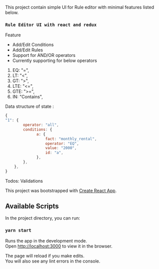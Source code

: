 This project contain simple UI for Rule editor with minimal features listed below.

### `Rule Editor UI with react and redux`

Feature

- Add/Edit Conditions
- Add/Edit Rules
- Support for AND/OR operators
- Currently supporting for below operators
1. EQ: "=",
2. LT: "<",
3. GT: ">",
4. LTE: "<=",
5. GTE: ">=",
6. IN: "Contains",

Data structure of state :

```javascript
{
"1": {
        operator: "all",
        conditions: {
              a: {
                  fact: "monthly_rental",
                  operator: "EQ",
                  value: "2000",
                  id: "a",
              },
        },
    },
}
```

Todos:
Validations

This project was bootstrapped with [Create React App](https://github.com/facebook/create-react-app).

## Available Scripts

In the project directory, you can run:

### `yarn start`

Runs the app in the development mode.<br />
Open [http://localhost:3000](http://localhost:3000) to view it in the browser.

The page will reload if you make edits.<br />
You will also see any lint errors in the console.

```

```

```

```
